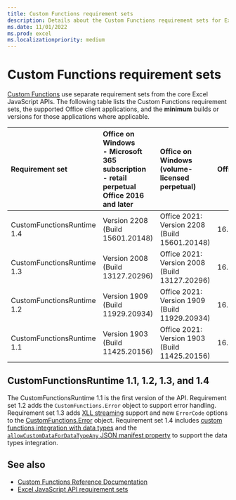 ```yaml
---
title: Custom Functions requirement sets
description: Details about the Custom Functions requirement sets for Excel JavaScript API.
ms.date: 11/01/2022
ms.prod: excel
ms.localizationpriority: medium
---
```


# Custom Functions requirement sets

[Custom Functions](/office/dev/add-ins/excel/custom-functions-overview) use separate requirement sets from the core Excel JavaScript APIs. The following table lists the Custom Functions requirement sets, the supported Office client applications, and the **minimum** builds or versions for those applications where applicable.

| Requirement set | Office on Windows<br>- Microsoft 365 subscription<br>- retail perpetual Office 2016 and later | Office on Windows<br>(volume-licensed perpetual) | Office on Mac | Office on iPad | Office on the web |
|:-----|:-----|:-----|:-----|:-----|:-----|
| CustomFunctionsRuntime 1.4 | Version 2208 (Build 15601.20148) | Office 2021: Version 2208 (Build 15601.20148) | 16.64 | Not supported | Supported |
| CustomFunctionsRuntime 1.3 | Version 2008 (Build 13127.20296) | Office 2021: Version 2008 (Build 13127.20296) | 16.40.20081000 | Not supported | Supported |
| CustomFunctionsRuntime 1.2 | Version 1909 (Build 11929.20934) | Office 2021: Version 1909 (Build 11929.20934) | 16.34.20020900 | Not supported | Supported |
| CustomFunctionsRuntime 1.1 | Version 1903 (Build 11425.20156) | Office 2021: Version 1903 (Build 11425.20156) | 16.34 | Not supported | Supported |

## CustomFunctionsRuntime 1.1, 1.2, 1.3, and 1.4

The CustomFunctionsRuntime 1.1 is the first version of the API. Requirement set 1.2 adds the `CustomFunctions.Error` object to support error handling. Requirement set 1.3 adds [XLL streaming](/office/dev/add-ins/excel/make-custom-functions-compatible-with-xll-udf#custom-function-behavior-for-xll-compatible-functions) support and new `ErrorCode` options to the [CustomFunctions.Error](/javascript/api/custom-functions-runtime/customfunctions.error) object. Requirement set 1.4 includes [custom functions integration with data types](/office/dev/add-ins/excel/custom-functions-data-types-concepts) and the [`allowCustomDataForDataTypeAny` JSON manifest property](/office/dev/add-ins/excel/custom-functions-json#allowcustomdatafordatatypeany) to support the data types integration.

## See also

- [Custom Functions Reference Documentation](/javascript/api/custom-functions-runtime)
- [Excel JavaScript API requirement sets](excel-api-requirement-sets.md)
